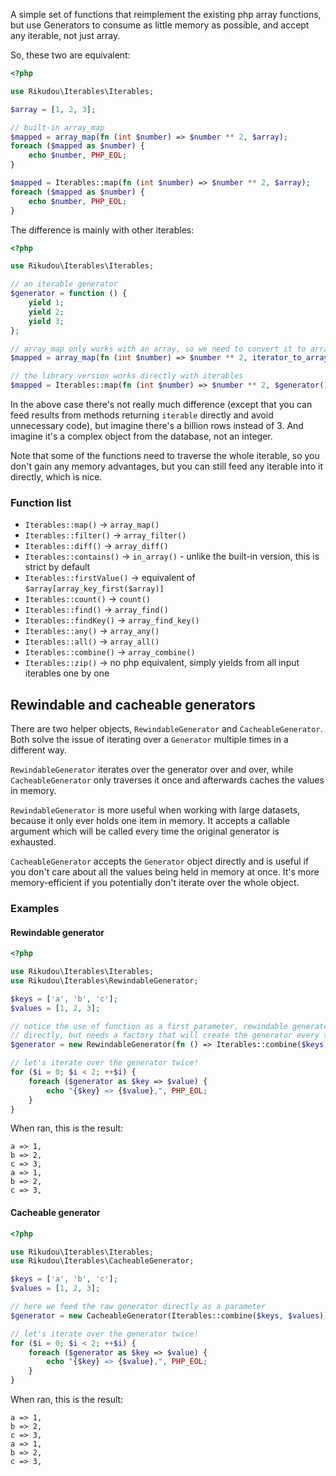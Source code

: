 A simple set of functions that reimplement the existing php array functions, but use Generators to consume as little
memory as possible, and accept any iterable, not just array.

So, these two are equivalent:

```php
<?php

use Rikudou\Iterables\Iterables;

$array = [1, 2, 3];

// built-in array_map
$mapped = array_map(fn (int $number) => $number ** 2, $array);
foreach ($mapped as $number) {
    echo $number, PHP_EOL;
}

$mapped = Iterables::map(fn (int $number) => $number ** 2, $array);
foreach ($mapped as $number) {
    echo $number, PHP_EOL;
}
```

The difference is mainly with other iterables:

```php
<?php

use Rikudou\Iterables\Iterables;

// an iterable generator
$generator = function () {
    yield 1;
    yield 2;
    yield 3;
};

// array_map only works with an array, so we need to convert it to array first
$mapped = array_map(fn (int $number) => $number ** 2, iterator_to_array($generator()));

// the library version works directly with iterables
$mapped = Iterables::map(fn (int $number) => $number ** 2, $generator());
```

In the above case there's not really much difference 
(except that you can feed results from methods returning `iterable` directly and avoid unnecessary code),
but imagine there's a billion rows instead of 3. And imagine it's a complex object from the database, not an integer.

Note that some of the functions need to traverse the whole iterable, so you don't gain any memory advantages, but
you can still feed any iterable into it directly, which is nice.

### Function list

- `Iterables::map()` -> `array_map()`
- `Iterables::filter()` -> `array_filter()`
- `Iterables::diff()` -> `array_diff()`
- `Iterables::contains()` -> `in_array()` - unlike the built-in version, this is strict by default
- `Iterables::firstValue()` -> equivalent of `$array[array_key_first($array)]`
- `Iterables::count()` -> `count()`
- `Iterables::find()` -> `array_find()`
- `Iterables::findKey()` -> `array_find_key()`
- `Iterables::any()` -> `array_any()`
- `Iterables::all()` -> `array_all()`
- `Iterables::combine()` -> `array_combine()`
- `Iterables::zip()` -> no php equivalent, simply yields from all input iterables one by one

## Rewindable and cacheable generators

There are two helper objects, `RewindableGenerator` and `CacheableGenerator`. Both solve the issue of iterating over
a `Generator` multiple times in a different way.

`RewindableGenerator` iterates over the generator over and over, while `CacheableGenerator` only traverses it once
and afterwards caches the values in memory.

`RewindableGenerator` is more useful when working with large datasets, because it only ever holds one item in memory.
It accepts a callable argument which will be called every time the original generator is exhausted.

`CacheableGenerator` accepts the `Generator` object directly and is useful if you don't care about all the values being
held in memory at once. It's more memory-efficient if you potentially don't iterate over the whole object.

### Examples

#### Rewindable generator

```php
<?php

use Rikudou\Iterables\Iterables;
use Rikudou\Iterables\RewindableGenerator;

$keys = ['a', 'b', 'c'];
$values = [1, 2, 3];

// notice the use of function as a first parameter, rewindable generator cannot be constructed from the raw generator
// directly, but needs a factory that will create the generator every time it's exhausted.
$generator = new RewindableGenerator(fn () => Iterables::combine($keys, $values));

// let's iterate over the generator twice!
for ($i = 0; $i < 2; ++$i) {
    foreach ($generator as $key => $value) {
        echo "{$key} => {$value},", PHP_EOL;
    }
}
```

When ran, this is the result:

```
a => 1,
b => 2,
c => 3,
a => 1,
b => 2,
c => 3,
```

#### Cacheable generator

```php
<?php

use Rikudou\Iterables\Iterables;
use Rikudou\Iterables\CacheableGenerator;

$keys = ['a', 'b', 'c'];
$values = [1, 2, 3];

// here we feed the raw generator directly as a parameter
$generator = new CacheableGenerator(Iterables::combine($keys, $values));

// let's iterate over the generator twice!
for ($i = 0; $i < 2; ++$i) {
    foreach ($generator as $key => $value) {
        echo "{$key} => {$value},", PHP_EOL;
    }
}
```

When ran, this is the result:

```
a => 1,
b => 2,
c => 3,
a => 1,
b => 2,
c => 3,
```
